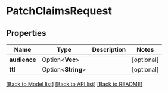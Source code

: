 # PatchClaimsRequest

## Properties

Name | Type | Description | Notes
------------ | ------------- | ------------- | -------------
**audience** | Option<**Vec<String>**> |  | [optional]
**ttl** | Option<**String**> |  | [optional]

[[Back to Model list]](../README.md#documentation-for-models) [[Back to API list]](../README.md#documentation-for-api-endpoints) [[Back to README]](../README.md)


